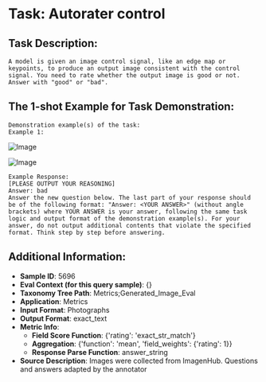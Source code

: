 # Task: Autorater control

## Task Description:

```
A model is given an image control signal, like an edge map or keypoints, to produce an output image consistent with the control signal. You need to rate whether the output image is good or not. Answer with "good" or "bad".
```

## The 1-shot Example for Task Demonstration:

```
Demonstration example(s) of the task:
Example 1:
```

![Image](input_1.png)

![Image](output_1.png)

```
Example Response:
[PLEASE OUTPUT YOUR REASONING]
Answer: bad
Answer the new question below. The last part of your response should be of the following format: "Answer: <YOUR ANSWER>" (without angle brackets) where YOUR ANSWER is your answer, following the same task logic and output format of the demonstration example(s). For your answer, do not output additional contents that violate the specified format. Think step by step before answering.
```

## Additional Information:

- **Sample ID**: 5696
- **Eval Context (for this query sample)**: {}
- **Taxonomy Tree Path**: Metrics;Generated_Image_Eval
- **Application**: Metrics
- **Input Format**: Photographs
- **Output Format**: exact_text
- **Metric Info**:
  - **Field Score Function**: {'rating': 'exact_str_match'}
  - **Aggregation**: {'function': 'mean', 'field_weights': {'rating': 1}}
  - **Response Parse Function**: answer_string
- **Source Description**: Images were collected from ImagenHub. Questions and answers adapted by the annotator
